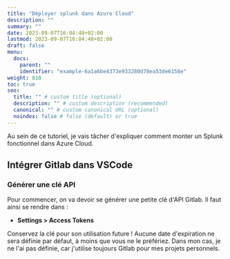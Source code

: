 ```yaml
---
title: "Déployer splunk dans Azure Cloud"
description: ""
summary: ""
date: 2023-09-07T16:04:48+02:00
lastmod: 2023-09-07T16:04:48+02:00
draft: false
menu:
  docs:
    parent: ""
    identifier: "example-6a1a6be4373e933280d78ea53de6158e"
weight: 810
toc: true
seo:
  title: "" # custom title (optional)
  description: "" # custom description (recommended)
  canonical: "" # custom canonical URL (optional)
  noindex: false # false (default) or true
---
```


Au sein de ce tutoriel, je vais tâcher d'expliquer comment monter un Splunk fonctionnel dans Azure Cloud.

## Intégrer Gitlab dans VSCode
### Générer une clé API

Pour commencer, on va devoir se générer une petite clé d'API Gitlab. Il faut ainsi se rendre dans :
- **Settings > Access Tokens**

Conservez la clé pour son utilisation future ! Aucune date d'expiration ne sera définie par défaut, à moins que vous ne le préfériez. Dans mon cas, je ne l'ai pas définie, car j'utilise toujours Gitlab pour mes projets personnels.

